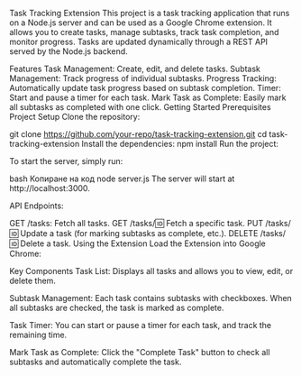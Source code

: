 ﻿
Task Tracking Extension
This project is a task tracking application that runs on a Node.js server and can be used as a Google Chrome extension. It allows you to create tasks, manage subtasks, track task completion, and monitor progress. Tasks are updated dynamically through a REST API served by the Node.js backend.

Features
Task Management: Create, edit, and delete tasks.
Subtask Management: Track progress of individual subtasks.
Progress Tracking: Automatically update task progress based on subtask completion.
Timer: Start and pause a timer for each task.
Mark Task as Complete: Easily mark all subtasks as completed with one click.
Getting Started
Prerequisites
Project Setup
Clone the repository:

git clone https://github.com/your-repo/task-tracking-extension.git
cd task-tracking-extension
Install the dependencies:
npm install
Run the project:

To start the server, simply run:

bash
Копиране на код
node server.js
The server will start at http://localhost:3000.

API Endpoints:

GET /tasks: Fetch all tasks.
GET /tasks/:id: Fetch a specific task.
PUT /tasks/:id: Update a task (for marking subtasks as complete, etc.).
DELETE /tasks/:id: Delete a task.
Using the Extension
Load the Extension into Google Chrome:

Key Components
Task List: Displays all tasks and allows you to view, edit, or delete them.


Subtask Management: Each task contains subtasks with checkboxes. When all subtasks are checked, the task is marked as complete.


Task Timer: You can start or pause a timer for each task, and track the remaining time.


Mark Task as Complete: Click the "Complete Task" button to check all subtasks and automatically complete the task.



